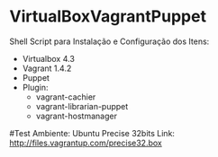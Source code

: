 VirtualBoxVagrantPuppet
=======================

Shell Script para Instalação e Configuração dos Itens:

- Virtualbox 4.3
- Vagrant 1.4.2
- Puppet
- Plugin: 
  - vagrant-cachier
  - vagrant-librarian-puppet
  - vagrant-hostmanager

#Test
  Ambiente: Ubuntu Precise 32bits
  Link: http://files.vagrantup.com/precise32.box
